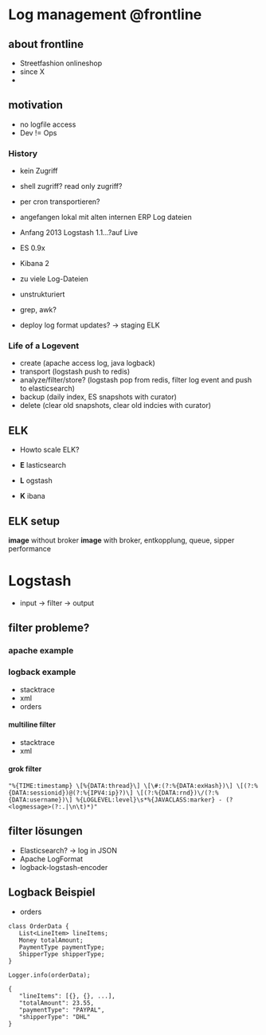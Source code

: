 # Log management @frontline

## about frontline

 * Streetfashion onlineshop
 * since X
 * 
 
## motivation
 * no logfile access
 * Dev != Ops
 
### History

 * kein Zugriff
  * shell zugriff? read only zugriff?
  * per cron transportieren?
 
 * angefangen lokal mit alten internen ERP Log dateien
 * Anfang 2013 Logstash 1.1...?auf Live
  * ES 0.9x
  * Kibana 2
 * zu viele Log-Dateien
 * unstrukturiert
 * grep, awk?
 * deploy log format updates? -> staging ELK
 
### Life of a Logevent
 * create (apache access log, java logback)
 * transport (logstash push to redis)
 * analyze/filter/store? (logstash pop from redis, filter log event and push to elasticsearch)
 * backup (daily index, ES snapshots with curator)
 * delete (clear old snapshots, clear old indcies with curator)
  
## ELK

 * Howto scale ELK?

 * **E** lasticsearch
 * **L** ogstash
 * **K** ibana
 

## ELK setup

 **image** without broker
 **image** with broker, entkopplung, queue, sipper performance
 
# Logstash

 * input -> filter -> output
 
## filter probleme?
### apache example
### logback example
 * stacktrace
 * xml
 * orders

#### multiline filter
 * stacktrace
 * xml
 
#### grok filter
 ```
 "%{TIME:timestamp} \[%{DATA:thread}\] \[\#:(?:%{DATA:exHash})\] \[(?:%{DATA:sessionid})@(?:%{IPV4:ip}?)\] \[(?:%{DATA:rnd})\/(?:%{DATA:username})\] %{LOGLEVEL:level}\s*%{JAVACLASS:marker} - (?<logmessage>(?:.|\n\t)*)"
 ```


## filter lösungen
 * Elasticsearch? -> log in JSON
 * Apache LogFormat
 * logback-logstash-encoder
 
 
## Logback Beispiel
 * orders
 
 ```
 class OrderData {
 	List<LineItem> lineItems;
	Money totalAmount;
	PaymentType paymentType;
	ShipperType shipperType; 
 }
 ```
 
 ```
 Logger.info(orderData);
 ```
 
 ```
 {
 	"lineItems": [{}, {}, ...],
 	"totalAmount": 23.55,
 	"paymentType": "PAYPAL",
 	"shipperType": "DHL"
 }
 ```